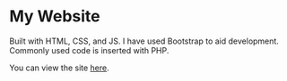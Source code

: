 # My Website
Built with HTML, CSS, and JS. I have used Bootstrap to aid development.
Commonly used code is inserted with PHP.

You can view the site [here](http://bredley.co.uk).
